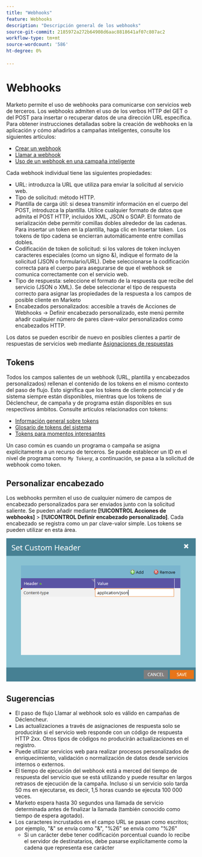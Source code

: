 ```yaml
---
title: "Webhooks"
feature: Webhooks
description: "Descripción general de los webhooks"
source-git-commit: 2185972a272b64908d6aac8818641af07c807ac2
workflow-type: tm+mt
source-wordcount: '586'
ht-degree: 0%

---
```



# Webhooks

Marketo permite el uso de webhooks para comunicarse con servicios web de terceros. Los webhooks admiten el uso de los verbos HTTP del GET o del POST para insertar o recuperar datos de una dirección URL específica. Para obtener instrucciones detalladas sobre la creación de webhooks en la aplicación y cómo añadirlos a campañas inteligentes, consulte los siguientes artículos:

- [Crear un webhook](https://experienceleague.adobe.com/en/docs/marketo/using/product-docs/administration/additional-integrations/create-a-webhook)
- [Llamar a webhook](https://experienceleague.adobe.com/en/docs/marketo/using/product-docs/core-marketo-concepts/smart-campaigns/flow-actions/call-webhook)
- [Uso de un webhook en una campaña inteligente](https://experienceleague.adobe.com/en/docs/marketo/using/product-docs/core-marketo-concepts/smart-campaigns/flow-actions/use-a-webhook-in-a-smart-campaign)

Cada webhook individual tiene las siguientes propiedades:

- URL: introduzca la URL que utiliza para enviar la solicitud al servicio web.
- Tipo de solicitud: método HTTP.
- Plantilla de carga útil: si desea transmitir información en el cuerpo del POST, introduzca la plantilla. Utilice cualquier formato de datos que admita el POST HTTP, incluidos XML, JSON o SOAP. El formato de serialización debe permitir comillas dobles alrededor de las cadenas. Para insertar un token en la plantilla, haga clic en Insertar token.  Los tokens de tipo cadena se encierran automáticamente entre comillas dobles.
- Codificación de token de solicitud: si los valores de token incluyen caracteres especiales (como un signo &amp;), indique el formato de la solicitud (JSON o formulario/URL). Debe seleccionarse la codificación correcta para el cuerpo para asegurarse de que el webhook se comunica correctamente con el servicio web.
- Tipo de respuesta: seleccione el formato de la respuesta que recibe del servicio (JSON o XML). Se debe seleccionar el tipo de respuesta correcto para asignar las propiedades de la respuesta a los campos de posible cliente en Marketo
- Encabezados personalizados: accesible a través de Acciones de Webhooks -> Definir encabezado personalizado, este menú permite añadir cualquier número de pares clave-valor personalizados como encabezados HTTP.

Los datos se pueden escribir de nuevo en posibles clientes a partir de respuestas de servicios web mediante [Asignaciones de respuestas](response-mappings.md)

## Tokens

Todos los campos salientes de un webhook (URL, plantilla y encabezados personalizados) rellenan el contenido de los tokens en el mismo contexto del paso de flujo. Esto significa que los tokens de cliente potencial y de sistema siempre están disponibles, mientras que los tokens de Déclencheur, de campaña y de programa están disponibles en sus respectivos ámbitos. Consulte artículos relacionados con tokens:

- [Información general sobre tokens](https://experienceleague.adobe.com/en/docs/marketo/using/product-docs/demand-generation/landing-pages/personalizing-landing-pages/tokens-overview)
- [Glosario de tokens del sistema](https://experienceleague.adobe.com/en/docs/marketo/using/product-docs/email-marketing/general/using-tokens/system-tokens-glossary)
- [Tokens para momentos interesantes](https://experienceleague.adobe.com/en/docs/marketo/using/product-docs/marketo-sales-insight/msi-for-salesforce/features/tabs-in-the-msi-panel/interesting-moments/trigger-tokens-for-interesting-moments)

Un caso común es cuando un programa o campaña se asigna explícitamente a un recurso de terceros. Se puede establecer un ID en el nivel de programa como `My Token`y, a continuación, se pasa a la solicitud de webhook como token.

## Personalizar encabezado

Los webhooks permiten el uso de cualquier número de campos de encabezado personalizados para ser enviados junto con la solicitud saliente. Se pueden añadir mediante **[!UICONTROL Acciones de webhooks]** > **[!UICONTROL Definir encabezado personalizado]**. Cada encabezado se registra como un par clave-valor simple. Los tokens se pueden utilizar en esta área.

![Encabezados personalizados](assets/custom-headers.png)

## Sugerencias

- El paso de flujo Llamar al webhook solo es válido en campañas de Déclencheur.
- Las actualizaciones a través de asignaciones de respuesta solo se producirán si el servicio web responde con un código de respuesta HTTP 2xx. Otros tipos de códigos no producirán actualizaciones en el registro.
- Puede utilizar servicios web para realizar procesos personalizados de enriquecimiento, validación o normalización de datos desde servicios internos o externos.
- El tiempo de ejecución del webhook está a merced del tiempo de respuesta del servicio que se está utilizando y puede resultar en largos retrasos de ejecución de la campaña. Incluso si un servicio solo tarda 50 ms en ejecutarse, es decir, 1,5 horas cuando se ejecuta 100 000 veces.
- Marketo espera hasta 30 segundos una llamada de servicio determinada antes de finalizar la llamada (también conocido como tiempo de espera agotado).
- Los caracteres incrustados en el campo URL se pasan como escritos; por ejemplo, &quot;&amp;&quot; se envía como &quot;&amp;&quot;, &quot;%26&quot; se envía como &quot;%26&quot;
   - Si un carácter debe tener codificación porcentual cuando lo recibe el servidor de destinatarios, debe pasarse explícitamente como la cadena que representa ese carácter
